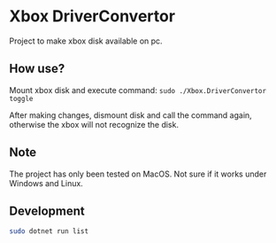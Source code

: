 # Xbox DriverConvertor

Project to make xbox disk available on pc.

## How use?

Mount xbox disk and execute command:
`sudo ./Xbox.DriverConvertor toggle`

After making changes, dismount disk and call the command again, otherwise the xbox will not recognize the disk.

## Note

The project has only been tested on MacOS. Not sure if it works under Windows and Linux.

## Development

```sh
sudo dotnet run list
```
